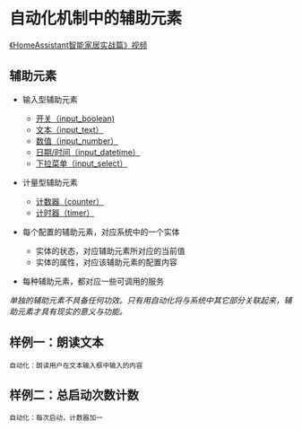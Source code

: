 # 自动化机制中的辅助元素

[《HomeAssistant智能家居实战篇》视频](https://study.163.com/course/courseLearn.htm?courseId=1006189053&share=2&shareId=400000000624093#/learn/video?lessonId=1053803658&courseId=1006189053)

## 辅助元素

- 输入型辅助元素
    + [开关（input_boolean)](https://www.home-assistant.io/integrations/input_boolean/)
    + [文本（input_text）](https://www.home-assistant.io/integrations/input_text/)
    + [数值（input_number）](https://www.home-assistant.io/integrations/input_number/)
    + [日期/时间（input_datetime）](https://www.home-assistant.io/integrations/input_datetime/)
    + [下拉菜单（input_select）](https://www.home-assistant.io/integrations/input_select/)
- 计量型辅助元素
    + [计数器（counter）](https://www.home-assistant.io/integrations/counter/)
    + [计时器（timer）](https://www.home-assistant.io/integrations/timer/)

- 每个配置的辅助元素，对应系统中的一个实体
    + 实体的状态，对应辅助元素所对应的当前值
    + 实体的属性，对应该辅助元素的配置内容

- 每种辅助元素，都对应一些可调用的服务

*单独的辅助元素不具备任何功效。只有用自动化将与系统中其它部分关联起来，辅助元素才具有现实的意义与功能。*

## 样例一：朗读文本

    自动化：朗读用户在文本输入框中输入的内容

## 样例二：总启动次数计数

    自动化：每次启动，计数器加一
